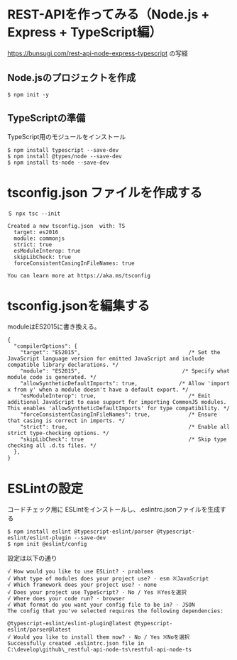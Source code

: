 # REST-APIを作ってみる（Node.js + Express + TypeScript編）
https://bunsugi.com/rest-api-node-express-typescript の写経

## Node.jsのプロジェクトを作成
```
$ npm init -y
```

## TypeScriptの準備
TypeScript用のモジュールをインストール
```
$ npm install typescript --save-dev
$ npm install @types/node --save-dev
$ npm install ts-node --save-dev
```

# tsconfig.json ファイルを作成する
```
＄ npx tsc --init

Created a new tsconfig.json  with: TS 
  target: es2016
  module: commonjs
  strict: true
  esModuleInterop: true
  skipLibCheck: true
  forceConsistentCasingInFileNames: true

You can learn more at https://aka.ms/tsconfig
```

# tsconfig.jsonを編集する
moduleはES2015に書き換える。
```
{
  "compilerOptions": {
    "target": "ES2015",                                  /* Set the JavaScript language version for emitted JavaScript and include compatible library declarations. */
    "module": "ES2015",                                /* Specify what module code is generated. */
    "allowSyntheticDefaultImports": true,             /* Allow 'import x from y' when a module doesn't have a default export. */
    "esModuleInterop": true,                             /* Emit additional JavaScript to ease support for importing CommonJS modules. This enables 'allowSyntheticDefaultImports' for type compatibility. */
    "forceConsistentCasingInFileNames": true,            /* Ensure that casing is correct in imports. */
    "strict": true,                                      /* Enable all strict type-checking options. */
    "skipLibCheck": true                                 /* Skip type checking all .d.ts files. */
  },
}
```

# ESLintの設定
コードチェック用に ESLintをインストールし、.eslintrc.jsonファイルを生成する
```
$ npm install eslint @typescript-eslint/parser @typescript-eslint/eslint-plugin --save-dev
$ npm init @eslint/config
```
設定は以下の通り
```
√ How would you like to use ESLint? · problems
√ What type of modules does your project use? · esm ※JavaScript
√ Which framework does your project use? · none
√ Does your project use TypeScript? · No / Yes ※Yesを選択
√ Where does your code run? · browser
√ What format do you want your config file to be in? · JSON
The config that you've selected requires the following dependencies:

@typescript-eslint/eslint-plugin@latest @typescript-eslint/parser@latest
√ Would you like to install them now? · No / Yes ※Noを選択
Successfully created .eslintrc.json file in C:\develop\github\_restful-api-node-ts\restful-api-node-ts
```
